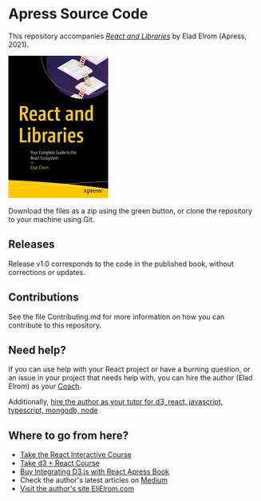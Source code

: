 # Apress Source Code

This repository accompanies [*React and Libraries*](http://www.apress.com/9781484266953) by Elad Elrom (Apress, 2021).

[comment]: #cover
![Cover image](9781484266953.jpg)

Download the files as a zip using the green button, or clone the repository to your machine using Git.

## Releases

Release v1.0 corresponds to the code in the published book, without corrections or updates.

## Contributions

See the file Contributing.md for more information on how you can contribute to this repository.

## Need help?

If you can use help with your React project or have a burning question, or an issue in your project that needs help with, you can hire the author (Elad Elrom) as your [Coach](https://elielrom.com). 

Additionally, [hire the author as your tutor for d3, react, javascript, typescript, mongodb, node](https://www.fiverr.com/elieladelrom/tutor-you-in-react-javascript-typescript-mongodb-node-d3) 

## Where to go from here?

- [Take the React Interactive Course](https://www.udemy.com/course/getting-started-react17-with-must-have-libraries/?referralCode=3E6A9B9D8EBB48A913A9)
- [Take d3 + React Course](https://www.udemy.com/course/integrating-d3js-with-react/?referralCode=4C1ADE35AB8633B90205)
- [Buy Integrating D3.js with React Apress Book](https://www.apress.com/gp/book/9781484270516)
- Check the author's latest articles on [Medium](https://medium.com/react-courses)
- [Visit the author's site EliElrom.com](https://elielrom.com)
